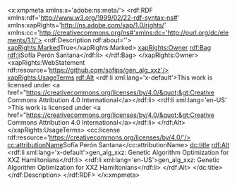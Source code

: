 <?xpacket begin='' id='W5M0MpCehiHzreSzNTczkc9d'?>
<x:xmpmeta xmlns:x='adobe:ns:meta/'>
    <rdf:RDF xmlns:rdf='http://www.w3.org/1999/02/22-rdf-syntax-ns#'
             xmlns:xapRights='http://ns.adobe.com/xap/1.0/rights/'
             xmlns:cc='http://creativecommons.org/ns#'xmlns:dc='http://purl.org/dc/elements/1.1/'>
        <rdf:Description rdf:about=''>
            <xapRights:Marked>True</xapRights:Marked>
            <xapRights:Owner>
                <rdf:Bag>
                    <rdf:li>Sofía Perón Santana</rdf:li>
                </rdf:Bag>
            </xapRights:Owner>
            <xapRights:WebStatement rdf:resource='https://github.com/sofips/gen_alg_xxz'/>
            <xapRights:UsageTerms>
                <rdf:Alt>
                  <rdf:li xml:lang='x-default'>This work is licensed under &lt;a href=&quot;https://creativecommons.org/licenses/by/4.0/&quot;&gt;Creative Commons Attribution 4.0 International&lt;/a&gt;</rdf:li>
                  <rdf:li xml:lang='en-US' >This work is licensed under &lt;a href=&quot;https://creativecommons.org/licenses/by/4.0/&quot;&gt;Creative Commons Attribution 4.0 International&lt;/a&gt;</rdf:li>
                </rdf:Alt>
            </xapRights:UsageTerms>
            <cc:license rdf:resource='https://creativecommons.org/licenses/by/4.0/'/>
            <cc:attributionName>Sofía Perón Santana</cc:attributionName>
            <dc:title>
                <rdf:Alt>
                  <rdf:li xml:lang='x-default'>gen_alg_xxz: Genetic Algorithm Optimization for XXZ Hamiltonians</rdf:li>
                  <rdf:li xml:lang='en-US'>gen_alg_xxz: Genetic Algorithm Optimization for XXZ Hamiltonians</rdf:li>
                </rdf:Alt>
            </dc:title>
        </rdf:Description>
    </rdf:RDF>
</x:xmpmeta>
<?xpacket end='r'?>
